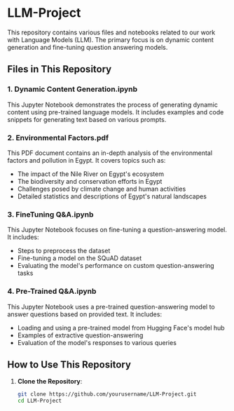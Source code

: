 # LLM-Project

This repository contains various files and notebooks related to our work with Language Models (LLM). The primary focus is on dynamic content generation and fine-tuning question answering models.

## Files in This Repository

### 1. Dynamic Content Generation.ipynb
This Jupyter Notebook demonstrates the process of generating dynamic content using pre-trained language models. It includes examples and code snippets for generating text based on various prompts.

### 2. Environmental Factors.pdf
This PDF document contains an in-depth analysis of the environmental factors and pollution in Egypt. It covers topics such as:
- The impact of the Nile River on Egypt's ecosystem
- The biodiversity and conservation efforts in Egypt
- Challenges posed by climate change and human activities
- Detailed statistics and descriptions of Egypt's natural landscapes

### 3. FineTuning Q&A.ipynb
This Jupyter Notebook focuses on fine-tuning a question-answering model. It includes:
- Steps to preprocess the dataset
- Fine-tuning a model on the SQuAD dataset
- Evaluating the model's performance on custom question-answering tasks

### 4. Pre-Trained Q&A.ipynb
This Jupyter Notebook uses a pre-trained question-answering model to answer questions based on provided text. It includes:
- Loading and using a pre-trained model from Hugging Face's model hub
- Examples of extractive question-answering
- Evaluation of the model's responses to various queries

## How to Use This Repository

1. **Clone the Repository**:
   ```sh
   git clone https://github.com/yourusername/LLM-Project.git
   cd LLM-Project
